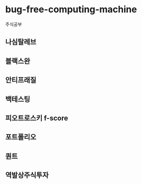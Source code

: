 # bug-free-computing-machine
주식공부

## 나심탈레브
## 블랙스완
## 안티프래질
## 백테스팅
## 피오트로스키 f-score
## 포트폴리오
## 퀀트
## 역발상주식투자
